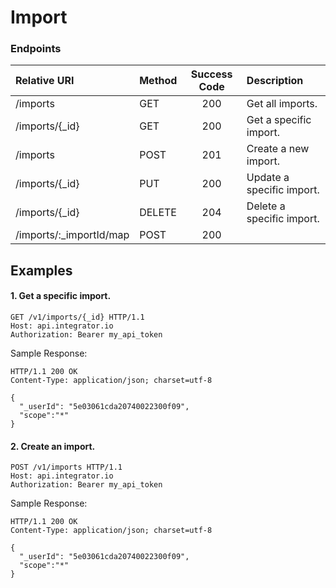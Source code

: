 Import
==========

### Endpoints
| Relative URI| Method | Success Code | Description|
|:-------------------|:-------|:------------:|:------------------------------|
|/imports|GET|200|Get all imports.|
|/imports/{_id}|GET|200|Get a specific import.|
|/imports|POST|201|Create a new import.|
|/imports/{_id}|PUT|200|Update a specific import.|
|/imports/{_id}|DELETE|204|Delete a specific import.|
|/imports/:_importId/map|POST|200||

## Examples

#### 1.  Get a specific import.

```
GET /v1/imports/{_id} HTTP/1.1
Host: api.integrator.io
Authorization: Bearer my_api_token
```

Sample Response:

```
HTTP/1.1 200 OK
Content-Type: application/json; charset=utf-8

{
  "_userId": "5e03061cda20740022300f09",
  "scope":"*"
}
```

#### 2.  Create an import.

```
POST /v1/imports HTTP/1.1
Host: api.integrator.io
Authorization: Bearer my_api_token
```

Sample Response:

```
HTTP/1.1 200 OK
Content-Type: application/json; charset=utf-8

{
  "_userId": "5e03061cda20740022300f09",
  "scope":"*"
}
```
